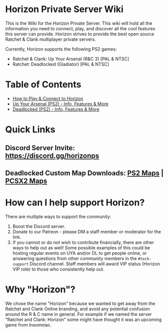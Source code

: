 # Horizon Private Server Wiki

This is the Wiki for the Horizon Private Server. This wiki will hold all the information you need to connect, play, and discover all the cool features this server can provide. Horizon strives to provide the best open source Ratchet & Clank multiplayer private servers.

Currently, Horizon supports the following PS2 games:

- Ratchet & Clank: Up Your Arsenal (R&C 3) [PAL & NTSC]
- Ratchet: Deadlocked (Gladiator) [PAL & NTSC]

# Table of Contents

- [How to Play & Connect to Horizon](/getting-online/README.md)
- [Up Your Arsenal (PS2) - Info, Features & More](/up-your-arsenal/README.md)
- [Deadlocked (PS2) - Info, Features & More](/deadlocked/README.md)

# Quick Links

## Discord Server Invite: https://discord.gg/horizonps

## Deadlocked Custom Map Downloads: [PS2 Maps](https://drive.google.com/file/d/145WPUabWJgDUlujdsA6ia9jMUJhSyd5g/view?usp=sharing) | [PCSX2 Maps](https://drive.google.com/file/d/1L2TEUXG4PqaJgmmuFrldDSrb6LMNop_u/view?usp=sharing)

# How can I help support Horizon?
There are multiple ways to support the community:
1. Boost the Discord server.
2. Donate to our Patreon - please DM a staff member or moderator for the link.
3. If you cannot or do not wish to contribute financially, there are other ways to help out as well! Some possible examples of this could be hosting regular events on UYA and/or DL to get people online, or answering questions from other community members in the `#tech-support` Discord channel. Staff members will award VIP status (Horizon VIP role) to those who consistently help out.

# Why "Horizon"?
We chose the name "Horizon" because we wanted to get away from the Ratchet and Clank Online branding, and avoid any potential confusion around the R & C name in general. For example if we named the server "Ratchet and Clank: Horizon" some might have thought it was an upcoming game from Insomniac.
